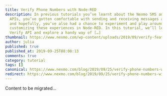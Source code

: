 ```yaml
---
title: Verify Phone Numbers with Node-RED
description: In previous tutorials you’ve learnt about the Nexmo SMS and Voice
  APIs, you’ve gotten comfortable with sending and receiving messages and calls,
  and hopefully, you’ve also had a chance to experiment and play around with
  customizing these experiences in Node-RED. In this tutorial, we’ll look at the
  Verify API and explore a handy way of […]
thumbnail: https://www.nexmo.com/wp-content/uploads/2019/09/verify-featured-image.png
author: julia
published: true
published_at: 2019-09-25T08:00:13
comments: true
category: tutorial
tags: []
canonical: https://www.nexmo.com/blog/2019/09/25/verify-phone-numbers-with-node-red-dr
redirect: https://www.nexmo.com/blog/2019/09/25/verify-phone-numbers-with-node-red-dr
---
```

Content to be migrated...
